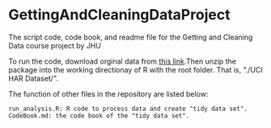 GettingAndCleaningDataProject
=============================

The script code, code book, and readme file for the Getting and Cleaning Data course project by JHU

To run the code, download orginal data from [this link](https://d396qusza40orc.cloudfront.net/getdata%2Fprojectfiles%2FUCI%20HAR%20Dataset.zip).Then unzip the package into the working directionay of R with the root folder. That is, "./UCI HAR Dataset/".

The function of other files in the repository are listed below:
```
run_analysis.R: R code to process data and create "tidy data set".
CodeBook.md: the code book of the "tidy data set".
```